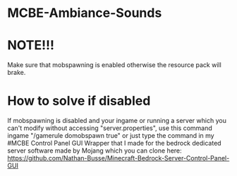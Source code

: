 # MCBE-Ambiance-Sounds


# NOTE!!! 

Make sure that mobspawning is enabled otherwise the resource pack will brake.

# How to solve if disabled

 If mobspawning is disabled and your ingame or running a server which you can't modify without accessing "server.properties",
use this command ingame "/gamerule domobspawn true" or just type the command in my #MCBE Control Panel GUI Wrapper that I made for the bedrock dedicated server 
software made by Mojang which you can clone here: https://github.com/Nathan-Busse/Minecraft-Bedrock-Server-Control-Panel-GUI

